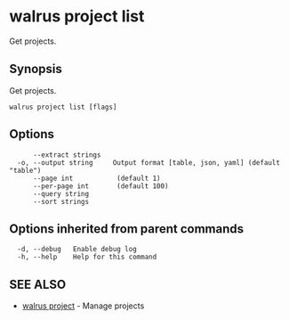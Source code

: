 # walrus project list

Get projects.

## Synopsis

Get projects.

```
walrus project list [flags]
```

## Options

```
      --extract strings   
  -o, --output string     Output format [table, json, yaml] (default "table")
      --page int           (default 1)
      --per-page int       (default 100)
      --query string      
      --sort strings      
```

## Options inherited from parent commands

```
  -d, --debug   Enable debug log
  -h, --help    Help for this command
```

## SEE ALSO

* [walrus project](walrus_project)	 - Manage projects

